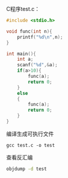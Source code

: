 C程序test.c：
```c
#include <stdio.h>

void func(int n){
	printf("%d\n",n);
}

int main(){
	int a;
	scanf("%d",&a);
	if(a>10){
		func(a);
		return 0;
	}
	else
	{
		func(a);
		return 0;
	}
}
```

编译生成可执行文件

```
gcc test.c -o test
```

查看反汇编

```bash
objdump -d test
```

